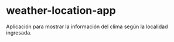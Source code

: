 # weather-location-app
Aplicación para mostrar la información del clima según la localidad ingresada.
